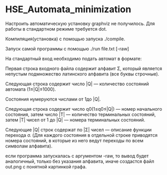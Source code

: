 # HSE_Automata_minimization

Настроить автоматическую установку graphviz не получилось. Для работы в стандартном режиме требуется dot.

Компиляция(установка) с помощью запуска ./compile.

Запуск самой программы с помощью ./run file.txt [-raw]

На стандартный вход необходимо подать автомат в формате:

Первая строка входного файла содержит алфавит Σ, который является непустым подмножество латинского алфавита (все буквы строчные).

Следующая строка содержит число |Q| — количество состояний автомата (1≤|Q|≤1000).

Состояния нумеруются числами от 1до |Q|.

Следующая строка содержит число q0(1≤q0≤|Q|) — номер начального состояния, затем число |T| — количество терминальных состояний, затем |T| чисел от 1 до |Q| — номера терминальных состояний.

Следующие |Q| строк содержат по |Σ| чисел — описание функции перехода σ. (Для каждого состояния в отдельной строке приводятся номера состояний, в которые из него ведут переходы по всем символам алфавита).

если программа запускалась с аргументом -raw, то вывод будет аналогичный, только без указания алфавита, иначе создастся файл out.png с понятной картинкой графа.